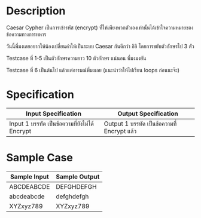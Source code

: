 # Description
Caesar Cypher เป็นการเข้ารหัส (encrypt) ที่ให้เพียงพวกตัวเองเท่านั้นได้เข้าใจความหมายของข้อความทางการทหาร

วันนี้พี่มงเลยอยากให้น้องเปลี่ยนคำให้เป็นระบบ Caesar กันดีกว่า อิอิ โดยการขยับตัวอักษรไป 3 ตัว

Testcase ที่ 1-5 เป็นตัวอักษรความยาว 10 ตัวอักษร แน่นอน พี่มงมงยัน

Testcase ที่ 6 เป็นต้นไป แล้วแต่อารมณ์พี่มงเลย (แนะนำว่าให้ไปเรียน loops ก่อนนะจ๊ะ)

# Specification
| Input Specification | Output Specification |
| - | - |
| Input 1 บรรทัด เป็นข้อความที่ยังไม่ได้ Encrypt | Output 1 บรรทัด เป็นข้อความที่ Encrypt แล้ว |


# Sample Case
| Sample Input | Sample Output |
| - | - |
| ABCDEABCDE | DEFGHDEFGH |
| abcdeabcde | defghdefgh |
| XYZxyz789 | XYZxyz789 |